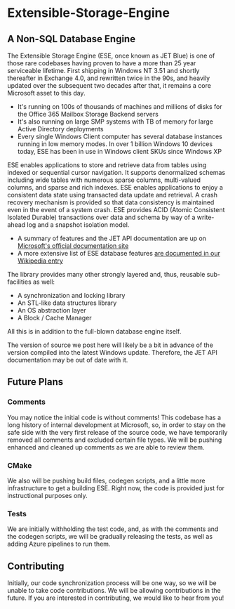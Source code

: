 # Extensible-Storage-Engine

## A Non-SQL Database Engine

The Extensible Storage Engine (ESE, once known as JET Blue) is one of those rare codebases having proven to have a more than 25 year serviceable lifetime.  First shipping in Windows NT 3.51 and shortly thereafter in Exchange 4.0, and rewritten twice in the 90s, and heavily updated over the subsequent two decades after that, it remains a core Microsoft asset to this day.

- It's running on 100s of thousands of machines and millions of disks for the Office 365 Mailbox Storage Backend servers
- It's also running on large SMP systems with TB of memory for large Active Directory deployments
- Every single Windows Client computer has several database instances running in low memory modes. In over 1 billion Windows 10 devices today, ESE has been in use in Windows client SKUs since Windows XP

ESE enables applications to store and retrieve data from tables using indexed or sequential cursor navigation.  It supports denormalized schemas including wide tables with numerous sparse columns, multi-valued columns, and sparse and rich indexes.  ESE enables applications to enjoy a consistent data state using transacted data update and retrieval.  A crash recovery mechanism is provided so that data consistency is maintained even in the event of a system crash.  ESE provides ACID (Atomic Consistent Isolated Durable) transactions over data and schema by way of a write-ahead log and a snapshot isolation model.

- A summary of features and the JET API documentation are up on [Microsoft's official documentation site](https://docs.microsoft.com/en-us/windows/win32/extensible-storage-engine/extensible-storage-engine)
- A more extensive list of ESE database features [are documented in our Wikipedia entry](https://en.wikipedia.org/wiki/Extensible_Storage_Engine)

The library provides many other strongly layered and, thus, reusable sub-facilities as well:
- A synchronization and locking library
- An STL-like data structures library
- An OS abstraction layer
- A Block / Cache Manager

All this is in addition to the full-blown database engine itself.

The version of source we post here will likely be a bit in advance of the version compiled into the latest Windows update.  Therefore, the JET API documentation may be out of date with it.

## Future Plans

### Comments

You may notice the initial code is without comments!  This codebase has a long history of internal development at Microsoft, so, in order to stay on the safe side with the very first release of the source code, we have temporarily removed all comments and excluded certain file types.  We will be pushing enhanced and cleaned up comments as we are able to review them.

### CMake

We also will be pushing build files, codegen scripts, and a little more infrastructure to get a building ESE.  Right now, the code is provided just for instructional purposes only.

### Tests

We are initially withholding the test code, and, as with the comments and the codegen scripts, we will be gradually releasing the tests, as well as adding Azure pipelines to run them.

## Contributing

Initially, our code synchronization process will be one way, so we will be unable to take code contributions.  We will be allowing contributions in the future.  If you are interested in contributing, we would like to hear from you!
